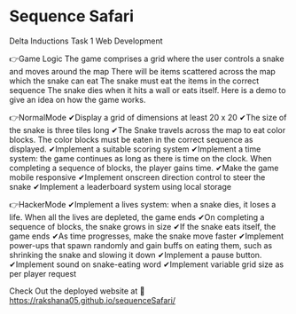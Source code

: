 # Sequence Safari
Delta Inductions Task 1 Web Development

👉Game Logic
The game comprises a grid where the user controls a snake and moves around the map
There will be items scattered across the map which the snake can eat
The snake must eat the items in the correct sequence
The snake dies when it hits a wall or eats itself.
Here is a demo to give an idea on how the game works.

👉NormalMode
✔Display a grid of dimensions at least 20 x 20
✔The size of the snake is three tiles long
✔The Snake travels across the map to eat color blocks. The color blocks must be eaten in the correct sequence as displayed.
✔Implement a suitable scoring system
✔Implement a time system: the game continues as long as there is time on the clock. When completing a sequence of blocks, the player gains time.
✔Make the game mobile responsive
✔Implement onscreen direction control to steer the snake
✔Implement a leaderboard system using local storage

👉HackerMode
✔Implement a lives system: when a snake dies, it loses a life. When all the lives are depleted, the game ends
✔On completing a sequence of blocks, the snake grows in size
✔If the snake eats itself, the game ends
✔As time progresses, make the snake move faster
✔Implement power-ups that spawn randomly and gain buffs on eating them, such as shrinking the snake and slowing it down
✔Implement a pause button.
✔Implement sound on snake-eating word
✔Implement variable grid size as per player request

Check Out the deployed website at 📎 https://rakshana05.github.io/sequenceSafari/






